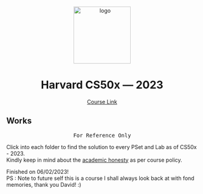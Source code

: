 # <br>

<p align="center">
<img src="https://imgur.com/a/Hr9NWOe" alt="logo" height="150"/>
</p>

<h1 align="center">
Harvard CS50x — 2023
</h1>

<p align="center">
  <a href="https://cs50.harvard.edu/x/2023/">Course Link</a>
</p>


## Works

<pre align="center">
For Reference Only
</pre>

Click into each folder to find the solution to every PSet and Lab as of CS50x - 2023. 
<br>Kindly keep in mind about the <a href="https://cs50.harvard.edu/x/2023/honesty/">academic honesty</a> as per course policy. 

Finished on 06/02/2023!
<br>PS : Note to future self this is a course I shall always look back at with fond memories, thank you David! :)

<p align="center">
<a href="" target="_blank">
<img src="" alt="" />
</a>
</p>
